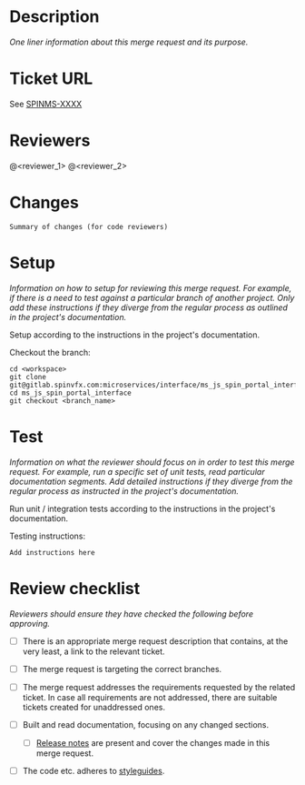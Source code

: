 # Description
*One liner information about this merge request and its purpose.*

# Ticket URL
See [SPINMS-XXXX](https://spinvfx.atlassian.net/browse/SPINMS-<ticket_number>)

# Reviewers
@<reviewer_1> @<reviewer_2>

# Changes


```
Summary of changes (for code reviewers)
```

# Setup

*Information on how to setup for reviewing this merge request. For example, if
there is a need to test against a particular branch of another project. Only
add these instructions if they diverge from the regular process as outlined in
the project's documentation.*

Setup according to the instructions in the project's documentation.

Checkout the branch:

```
cd <workspace>
git clone git@gitlab.spinvfx.com:microservices/interface/ms_js_spin_portal_interface.git
cd ms_js_spin_portal_interface
git checkout <branch_name>
```


# Test
*Information on what the reviewer should focus on in order to test this merge
request. For example, run a specific set of unit tests, read particular
documentation segments. Add detailed instructions if they diverge from the
regular process as instructed in the project's documentation.*

Run unit / integration tests according to the instructions in the project's
documentation.


Testing instructions:

```
Add instructions here
```

# Review checklist
*Reviewers should ensure they have checked the following before approving.*

- [ ] There is an appropriate merge request description that contains, at the
      very least, a link to the relevant ticket.
- [ ] The merge request is targeting the correct branches.
- [ ] The merge request addresses the requirements requested by the related
      ticket. In case all requirements are not addressed, there are suitable
      tickets created for unaddressed ones.
- [ ] Built and read documentation, focusing on any changed sections.
  - [ ] [Release notes](<TODO add link to release notes styleguide>)
        are present and cover the changes made in this merge request.
- [ ] The code etc. adheres to [styleguides](<TODO add link to styleguide>).


